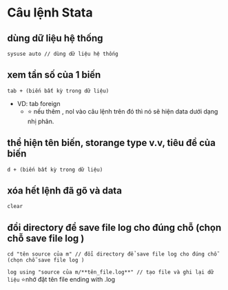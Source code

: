 # Câu lệnh Stata
## dùng dữ liệu hệ thống
`sysuse auto // dùng dữ liệu hệ thống` 
## xem tần số của 1 biến
`tab + (biến bất kỳ trong dữ liệu)` 
- VD: tab foreign
  - ⭐ nếu thêm , nol vào câu lệnh trên đó thì nó sẽ hiện data dưới dạng nhị phân.
## thể hiện tên biến, storange type v.v, tiêu đề của biến
`d + (biến bất kỳ trong dữ liệu)`
##  xóa hết lệnh đã gõ và data
`clear`
## đổi directory để save file log cho đúng chỗ (chọn chỗ save file log )
`cd "tên source của m" // đổi directory để save file log cho đúng chỗ (chọn chỗ save file log )`

`log using "source của m/**tên_file.log**" // tạo file và ghi lại dữ liệu`
⭐nhớ đặt tên file ending with .log


